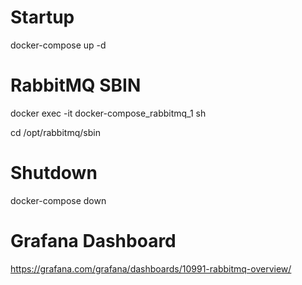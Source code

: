 # Startup

docker-compose up -d

# RabbitMQ SBIN

docker exec -it docker-compose_rabbitmq_1 sh

cd /opt/rabbitmq/sbin

# Shutdown

docker-compose down

# Grafana Dashboard

<https://grafana.com/grafana/dashboards/10991-rabbitmq-overview/>
